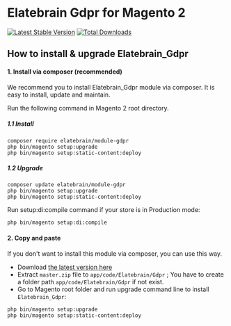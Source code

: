 # Elatebrain Gdpr for Magento 2



[![Latest Stable Version](https://poser.pugx.org/elatebrain/module-gdpr/v/stable)](https://packagist.org/packages/elatebrain/module-gdpr)
[![Total Downloads](https://poser.pugx.org/elatebrain/module-gdpr/downloads)](https://packagist.org/packages/elatebrain/module-gdpr)


## How to install & upgrade Elatebrain_Gdpr


#### 1. Install via composer (recommended)

We recommend you to install Elatebrain_Gdpr module via composer. It is easy to install, update and maintain.

Run the following command in Magento 2 root directory.

##### 1.1 Install

```
composer require elatebrain/module-gdpr
php bin/magento setup:upgrade
php bin/magento setup:static-content:deploy
```

##### 1.2 Upgrade

```
composer update elatebrain/module-gdpr
php bin/magento setup:upgrade
php bin/magento setup:static-content:deploy
```

Run setup:di:compile command if your store is in Production mode:

```
php bin/magento setup:di:compile
```

#### 2. Copy and paste

If you don't want to install this module via composer, you can use this way. 

- Download [the latest version here](https://github.com/elatebrain/module-gdpr/archive/master.zip) 
- Extract `master.zip` file to `app/code/Elatebrain/Gdpr` ; You have to create a folder path `app/code/Elatebrain/Gdpr` if not exist.
- Go to Magento root folder and run upgrade command line to install `Elatebrain_Gdpr`:

```
php bin/magento setup:upgrade
php bin/magento setup:static-content:deploy
```
